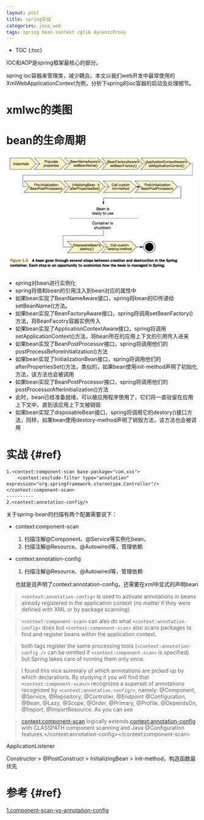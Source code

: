```yaml
---
layout: post
title: spring实战
categories: java_web
tags: spring bean context cglib dynamicProxy
---
```

* TOC
{:toc}

IOC和AOP是spring框架最核心的部分。

spring ioc容器来管理类，减少耦合。本文以我们web开发中最常使用的XmlWebApplicationContext为例，分析下spring的ioc容器的启动及处理细节。

# xmlwc的类图


# bean的生命周期

![bean的生命周期](/images/java_web/spring_beans_lifecycle.jpg)

- spring对bean进行实例化
- spring将值和bean的引用注入到bean对应的属性中
- 如果bean实现了BeanNameAware接口，spring将bean的ID传递给setBeanName()方法。
- 如果bean实现了BeanFactoryAware接口，spring将调用setBeanFactory()方法，将BeanFacotry容器实例传入
- 如果bean实现了ApplicationContextAware接口，spring将调用setApplicationContext()方法，将bean所在的应用上下文的引用传入进来
- 如果bean实现了BeanPostProcessor接口，spring将调用他们的postProcessBeforeInitialization()方法
- 如果bean实现了InitializationBean接口，spring将调用他们的afterPropertiesSet()方法，类似的，如果bean使用init-method声明了初始化方法，该方法也会被调用
- 如果bean实现了BeanPostProcessor接口，spring将调用他们的postProcessorAfterInitialization()方法
- 此时，bean已经准备就绪，可以被应用程序使用了，它们将一直驻留在应用上下文中，直到该应用上下文被销毁
- 如果bean实现了disposableBean接口，spring将调用它的destory()接口方法，同样，如果bean使用destory-method声明了销毁方法，该方法也会被调用

# 实战 {#ref}

```
1.<context:component-scan base-package="com.xxx">
    <context:exclude-filter type="annotation" expression="org.springframework.stereotype.Controller"/>
</context:component-scan>
----------
2.<context:annotation-config/>
```

关于spring-bean的扫描有两个配置需要说下：

- context:component-scan

  1. 扫描注解@Component、@Service等实例化bean，
  2. 扫描注解@Resource、@Autowired等，管理依赖

- context:annotation-config

  1. 扫描注解@Resource、@Autowired等，管理依赖

  也就是说声明了context:annotation-config，还需要在xml中显式的声明bean

> `<context:annotation-config>` is used to activate annotations in beans already registered in the application context (no matter if they were defined with XML or by package scanning).

> `<context:component-scan>` can also do what `<context:annotation-config>` does but `<context:component-scan>` also scans packages to find and register beans within the application context.

> both tags register the same processing tools (`<context:annotation-config />` can be omitted if `<context:component-scan>` is specified) but Spring takes care of running them only once.

> I found this nice summary of which annotations are picked up by which declarations. By studying it you will find that `<context:component-scan/>` recognizes a superset of annotations recognized by `<context:annotation-config/>`, namely: @Component, @Service, @Repository, @Controller, @Endpoint @Configuration, @Bean, @Lazy, @Scope, @Order, @Primary, @Profile, @DependsOn, @Import, @ImportResource. As you can see

> <context:component-scan> logically extends <context:annotation-config> with CLASSPATH component scanning and Java @Configuration features.</context:annotation-config></context:component-scan>


ApplicationListener<ContextRefreshEvent>

Constructor > @PostConstruct > InitializingBean > init-method，构造函数最优先

# 参考 {#ref}

[1.component-scan-vs-annotation-config](http://stackoverflow.com/questions/7414794/difference-between-contextannotation-config-vs-contextcomponent-scan)
